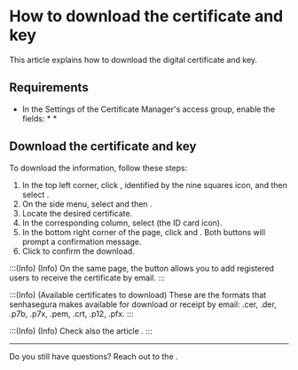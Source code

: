 # How to download the certificate and key 

This article explains how to download the digital certificate and key.

## Requirements

* In the Settings of the Certificate Manager's access group, enable the fields:
    * 
    * 

## Download the certificate and key
To download the information, follow these steps:

1. In the top left corner, click , identified by the nine squares icon, and then select .
2. On the side menu, select  and then .
3. Locate the desired certificate.
4. In the corresponding  column, select  (the ID card icon).
5. In the bottom right corner of the  page, click  and . Both buttons will prompt a confirmation message.
6. Click  to confirm the download.

:::(Info) (Info)
On the same page, the  button allows you to add registered users to receive the certificate by email.
:::

:::(Info) (Available certificates to download)
These are the formats that senhasegura makes available for download or receipt by email: .cer, .der, .p7b, .p7x, .pem, .crt, .p12, .pfx.
:::

:::(Info) (Info)
Check also the article .
:::
***
Do you still have questions? Reach out to the .